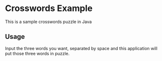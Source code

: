 Crosswords Example
==================

This is a sample crosswords puzzle in Java

Usage
-----
Input the three words you want, separated by space and this application will put those three words in puzzle.
